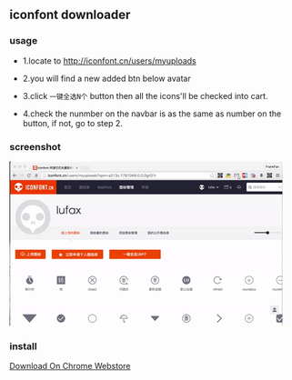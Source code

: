 iconfont downloader
---

### usage

- 1.locate to http://iconfont.cn/users/myuploads

- 2.you will find a new added btn below avatar

- 3.click `一键全选N个` button then all the icons'll be checked into cart.

- 4.check the nunmber on the navbar is as the same as number on the button, if not, go to step 2.



### screenshot

![](./docs/screenshot.gif)


### install

[Download On Chrome Webstore](https://chrome.google.com/webstore/detail/iconfont-downloader/nihpihaidfananojmddpligkjciahmei?hl=zh-CN)







